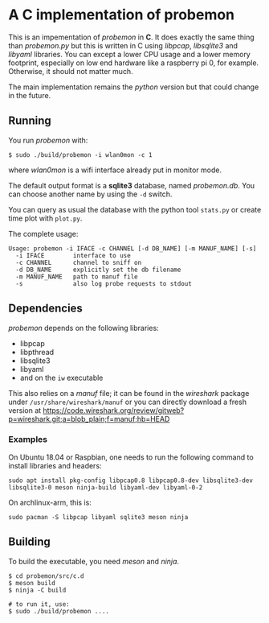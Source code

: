 # A C implementation of probemon

This is an impementation of *probemon* in **C**. It does exactly the same thing than *probemon.py* but this is written in C using *libpcap*, *libsqlite3* and *libyaml* libraries. You can except a lower CPU usage and a lower memory footprint, especially on low end hardware like a raspberry pi 0, for example. Otherwise, it should not matter much.

The main implementation remains the *python* version but that could change in the future.

## Running
You run *probemon* with:

    $ sudo ./build/probemon -i wlan0mon -c 1

where *wlan0mon* is a wifi interface already put in monitor mode.

The default output format is a **sqlite3** database, named *probemon.db*. You can choose another name by using the `-d` switch.

You can query as usual the database with the python tool `stats.py` or create time plot with `plot.py`.

The complete usage:

    Usage: probemon -i IFACE -c CHANNEL [-d DB_NAME] [-m MANUF_NAME] [-s]
      -i IFACE        interface to use
      -c CHANNEL      channel to sniff on
      -d DB_NAME      explicitly set the db filename
      -m MANUF_NAME   path to manuf file
      -s              also log probe requests to stdout

## Dependencies
*probemon* depends on the following libraries:

  - libpcap
  - libpthread
  - libsqlite3
  - libyaml
  - and on the `iw` executable

This also relies on a *manuf* file; it can be found in the *wireshark* package under `/usr/share/wireshark/manuf` or you can directly download a fresh version at https://code.wireshark.org/review/gitweb?p=wireshark.git;a=blob_plain;f=manuf;hb=HEAD

### Examples
On Ubuntu 18.04 or Raspbian, one needs to run the following command to install libraries and headers:

    sudo apt install pkg-config libpcap0.8 libpcap0.8-dev libsqlite3-dev libsqlite3-0 meson ninja-build libyaml-dev libyaml-0-2

On archlinux-arm, this is:

    sudo pacman -S libpcap libyaml sqlite3 meson ninja

## Building
To build the executable, you need *meson* and *ninja*.

    $ cd probemon/src/c.d
    $ meson build
    $ ninja -C build

    # to run it, use:
    $ sudo ./build/probemon ....
